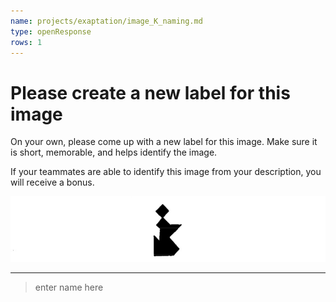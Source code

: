```yaml
---
name: projects/exaptation/image_K_naming.md
type: openResponse
rows: 1
---
```


# Please create a new label for this image

On your own, please come up with a new label for this image. Make sure it is short, memorable, and helps identify the image.

If your teammates are able to identify this image from your description, you will receive a bonus.

![Image](projects/exaptation/image_K.jpg)

---

> enter name here
